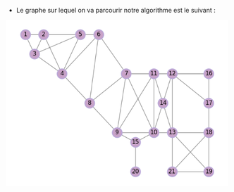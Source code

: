 - Le graphe sur lequel on va parcourir  notre algorithme est le suivant :

![Le graphe sur lequel on va parcourir  notre algorithme est le suivant :](https://github.com/KatiaCHIKHI/ProjetPPN/blob/master/Pythonfig/Parcours/Parcours.png)

